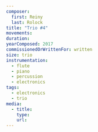 ```yaml
---
composer:
  first: Reiny
  last: Rolock
title: "Trio #4"
movements:
duration:
yearComposed: 2017
commissionedOrWrittenFor: written
size: trio
instrumentation:
  - flute
  - piano
  - percussion
  - electronics
tags:
  - electronics
  - trio
media:
  - title:
    type:
    url:
---
```

